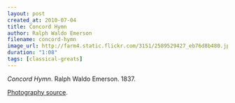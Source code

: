 ```yaml
---
layout: post
created_at: 2010-07-04
title: Concord Hymn
author: Ralph Waldo Emerson
filename: concord-hymn
image_url: http://farm4.static.flickr.com/3151/2589529427_eb76d8b480.jpg
duration: "1:08"
tags: [classical-greats]
---
```


_Concord Hymn_.  Ralph Waldo Emerson.  1837.

[Photography source](http://www.flickr.com/photos/boston_public_library/2589529427/).
